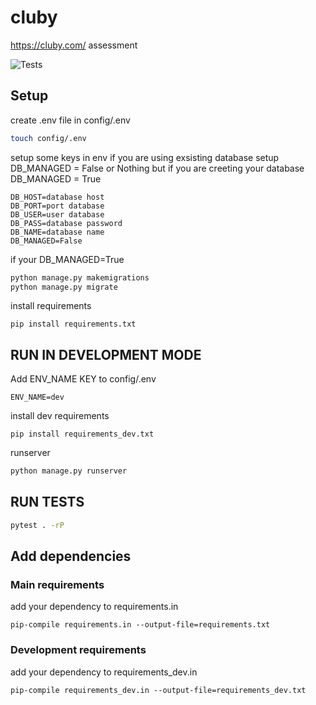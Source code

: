 # cluby
https://cluby.com/ assessment

![Tests](https://github.com/amirbahador-hub/cluby/blob/main/.github/workflows/tests.yml/badge.svg)

## Setup

create .env file in config/.env
```bash
touch config/.env
```

setup some keys in env 
if you are using exsisting database setup DB_MANAGED = False or Nothing
but if you are creeting your database DB_MANAGED = True
```
DB_HOST=database host
DB_PORT=port database
DB_USER=user database
DB_PASS=database password
DB_NAME=database name
DB_MANAGED=False 
```

if your DB_MANAGED=True
```bash
python manage.py makemigrations
python manage.py migrate
```

install requirements
```
pip install requirements.txt
```

## RUN IN DEVELOPMENT MODE
Add ENV_NAME KEY to config/.env
```
ENV_NAME=dev
```
install dev requirements
```
pip install requirements_dev.txt
```


runserver
```bash
python manage.py runserver
```

## RUN TESTS
```bash
pytest . -rP
```

## Add dependencies

### Main requirements
add your dependency to requirements.in
```
pip-compile requirements.in --output-file=requirements.txt
```

### Development requirements
add your dependency to requirements_dev.in
```
pip-compile requirements_dev.in --output-file=requirements_dev.txt
```
